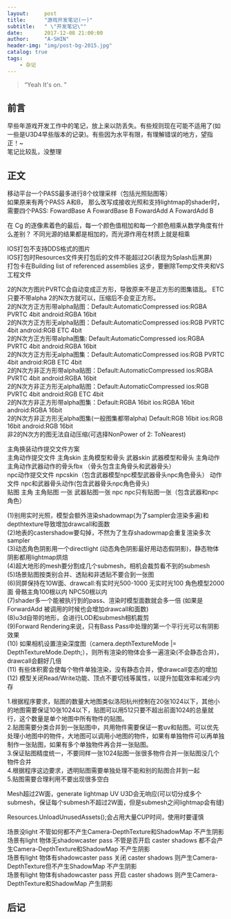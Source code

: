 ```yaml
---
layout:     post
title:      "游戏开发笔记(一)"
subtitle:   " \"开发笔记\""
date:       2017-12-08 21:00:00
author:     "A-SHIN"
header-img: "img/post-bg-2015.jpg"
catalog: true
tags:
    - 杂记
---
```


> “Yeah It's on. ”


## 前言
早些年游戏开发工作中的笔记，放上来以防丢失。有些规则现在可能不适用了(如一些是U3D4早些版本的记录)。有些因为水平有限，有理解错误的地方，望指正！~  
笔记比较乱，没整理

## 正文
移动平台一个PASS最多进行8个纹理采样（包括光照贴图等）  
如果原来有两个PASS  A和B， 那么改写成接收光照和支持lightmap的shader时，需要四个PASS:  FowardBase A  FowardBase B  FowardAdd A  FowardAdd B  

在 Cg 的逐像素着色的最后，每一个颜色值相加和每一个颜色相乘从数学角度有什么差别？ 不同光源的结果都是相加的，而光源作用在材质上就是相乘  

IOS打包不支持DDS格式的图片  
IOS打包时Resources文件夹打包后的文件不能超过2G(表现为Splash后黑屏)    
打包卡在Building list of referenced assemblies 这步，要删除Temp文件夹和VS工程文件  

2的N次方图片PVRTC会自动变成正方形，导致原来不是正方形的图集错乱。 ETC只要不带alpha 2的N次方就可以，压缩后不会变正方形。  
2的N次方正方形带alpha贴图：Default:AutomaticCompressed  ios:RGBA PVRTC 4bit   android:RGBA 16bit  
2的N次方正方形无alpha贴图：Default:AutomaticCompressed  ios:RGB PVRTC 4bit   android:RGB ETC 4bit  
2的N次方正方形带alpha图集: Default:AutomaticCompressed  ios:RGBA PVRTC 4bit   android:RGBA 16bit  
2的N次方正方形无alpha图集：Default:AutomaticCompressed  ios:RGB PVRTC 4bit   android:RGB ETC 4bit  
2的N次方非正方形带alpha贴图：Default:AutomaticCompressed  ios:RGBA PVRTC 4bit   android:RGBA 16bit  
2的N次方非正方形无alpha贴图：Default:AutomaticCompressed  ios:RGB PVRTC 4bit   android:RGB ETC 4bit  
2的N次方非正方形带alpha图集：Default:RGBA 16bit  ios:RGBA 16bit   android:RGBA 16bit  
2的N次方非正方形无alpha图集(一般图集都带alpha)  Default:RGB 16bit  ios:RGB 16bit   android:RGB 16bit  
非2的N次方的图无法自动压缩(可选择NonPower of 2: ToNearest)  

主角换装动作提交文件方案  
主角动作提交文件  主角skin 主角模型和骨头   武器skin  武器模型和骨头   主角动作  主角动作武器动作的骨头fbx （骨头包含主角骨头和武器骨头）     
npc动作提交文件    npcskin（包含武器模型npc模型武器骨头npc角色骨头）   动作文件  npc和武器骨头动作(包含武器骨头npc角色骨头)   
贴图    主角      主角贴图  一张    武器贴图一张     npc   npc只有贴图一张（包含武器和npc角色）  

(1)别用实时光照，模型会额外渲染shadowmap(为了sampler会渲染多遍)和depthtexture导致增加drawcall和面数      
(2)地表的castershadow要勾掉，不然为了生存shadowmap会重复渲染多次sampler  
(3)动态角色阴影用一个directlight (动态角色阴影最好用动态假阴影)，静态物体阴影都用lightmap烘焙        
(4)超大地形的mesh要分割成几个submesh，相机会裁剪看不到的submesh  
(5)场景贴图按类别合并、透贴和非透贴不要合到一张图  
(6)同屏保持在10W面、drawcall:有实时光500-1000 无实时光100  角色模型2000面 骨骼主角100根以内 NPC50根以内  
(7)shader多一个能被执行到的pass、渲染时模型面数就会多一倍  (如果是ForwardAdd 被调用的时候也会增加drawcall和面数)  
(8)u3d自带的地形，会进行LOD和submesh相机裁剪  
(9)Forward Rendering来说，只有Bass Pass中处理的第一个平行光可以有阴影效果  
(10) 如果相机设置渲染深度图（camera.depthTextureMode |= DepthTextureMode.Depth;），则所有渲染的物体会多一遍渲染(不会静态合并)，drawcall会翻好几倍  
(11) 有些体积雾会使每个物件单独渲染，没有静态合并，使drawcall变态的增加  
(12) 模型关闭Read/Write功能、顶点不要切线等属性，以提升加载效率和减少内存  


1.根据程序要求，贴图的数量大地图类似洛阳杭州控制在20张1024以下，其他小的地图需要保证10张1024以下，贴图可以用512只要不超出前面1024的总量就行，这个数量是单个地图中所有物件的贴图。  
2.贴图需要分类合并到一张贴图中，共用物件需要保证一套uv和贴图。可以优先处理小地图中的物件，大地图可以调用小地图的物件，如果有单独物件可以再单独制作一张贴图，如果有多个单独物件再合并一张贴图。  
3.保证贴图精度统一，不要同样一张1024贴图一张很多物件合并一张贴图没几个物件合并  
4.根据程序这边要求，透明贴图需要单独处理不能和别的贴图合并到一起  
5.贴图需要合理利用不要出现很多空白  

Mesh超过2W面，generate lightmap UV   U3D会无响应(可以切分成多个submesh，保证每个submesh不超过2W面，但是submesh之间lightmap会有缝)  

Resources.UnloadUnusedAssets();会占用大量CUP时间，使用时要谨慎  

场景没light 不管如何都不产生Camera-DepthTexture和ShadowMap  不产生阴影  
场景有light 物体无shadowcaster pass 不管是否开启 caster shadows  都不会产生Camera-DepthTexture和ShadowMap 不产生阴影  
场景有light 物体有shadowcaster pass 关闭 caster shadows 则产生Camera-DepthTexture但不产生ShadowMap 不产生阴影  
场景有light 物体有shadowcaster pass 开启 caster shadows 则产生Camera-DepthTexture和ShadowMap 产生阴影  

## 后记